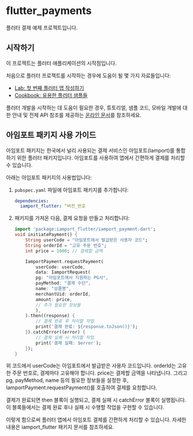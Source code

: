# flutter_payments

플러터 결제 예제 프로젝트입니다.

## 시작하기

이 프로젝트는 플러터 애플리케이션의 시작점입니다.

처음으로 플러터 프로젝트를 시작하는 경우에 도움이 될 몇 가지 자료들입니다:

- [Lab: 첫 번째 플러터 앱 작성하기](https://docs.flutter.dev/get-started/codelab)
- [Cookbook: 유용한 플러터 샘플들](https://docs.flutter.dev/cookbook)

플러터 개발을 시작하는 데 도움이 필요한 경우, 튜토리얼, 샘플 코드, 모바일 개발에 대한 안내 및 전체 API 참조를 제공하는
[온라인 문서](https://docs.flutter.dev/)를 참조하세요.

## 아임포트 패키지 사용 가이드

아임포트 패키지는 한국에서 널리 사용되는 결제 서비스인 아임포트(Iamport)를 통합하기 위한 플러터 패키지입니다. 아임포트를 사용하여 앱에서 간편하게 결제를 처리할 수 있습니다.

아래는 아임포트 패키지의 사용법입니다:

1.  `pubspec.yaml` 파일에 아임포트 패키지를 추가합니다:

    ```yaml
    dependencies:
      iamport_flutter: ^버전_번호
    ```

2.  패키지를 가져온 다음, 결제 요청을 만들고 처리합니다:
    ```dart
    import 'package:iamport_flutter/iamport_payment.dart';
    void initiatePayment() {
        String userCode = "아임포트에서 발급받은 사용자 코드";
        String orderId = "고유 주문 번호";
        int price = 1000; // 결제할 금액
    
        IamportPayment.requestPayment(
            userCode: userCode,
            data: IamportRequest(
            pg: "아임포트에서 지원하는 PG사",
            payMethod: "결제 수단",
            name: "상품명",
            merchantUid: orderId,
            amount: price,
            // 추가 필요한 정보들
            ),
        ).then((response) {
            // 결제 완료 후 처리할 작업
            print('결제 완료: ${response.toJson()}');
        }).catchError((error) {
            // 결제 실패 시 처리할 작업
            print('결제 실패: $error');
        });
    }
    ```

위 코드에서 userCode는 아임포트에서 발급받은 사용자 코드입니다. orderId는 고유한 주문 번호로, 결제마다 고유해야 합니다. price는 결제할 금액을 나타냅니다. 그리고 pg, payMethod, name 등의 필요한 정보들을 설정한 후, IamportPayment.requestPayment()를 호출하여 결제를 요청합니다.

결제가 완료되면 then 블록이 실행되고, 결제 실패 시 catchError 블록이 실행됩니다. 이 블록들에서는 결제 완료 후나 실패 시 수행할 작업을 구현할 수 있습니다.

이렇게 함으로써 플러터 앱에서 아임포트 결제를 간편하게 처리할 수 있습니다. 자세한 내용은 iamport_flutter 패키지 문서를 참조하세요.
